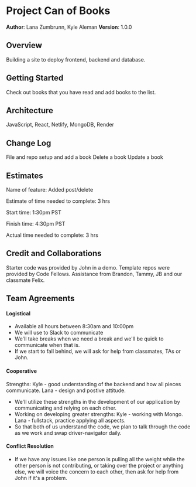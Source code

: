 # Project Can of Books 

**Author**: Lana Zumbrunn, Kyle Aleman
**Version**: 1.0.0

## Overview
Building a site to deploy frontend, backend and database.

## Getting Started
Check out books that you have read and add books to the list. 

## Architecture
JavaScript, React, Netlify, MongoDB, Render

## Change Log
File and repo setup and add a book
Delete a book
Update a book 

## Estimates
Name of feature: Added post/delete

Estimate of time needed to complete: 3 hrs

Start time: 1:30pm PST

Finish time: 4:30pm PST

Actual time needed to complete: 3 hrs

## Credit and Collaborations
Starter code was provided by John in a demo. 
Template repos were provided by Code Fellows.
Assistance from Brandon, Tammy, JB and our classmate Felix.

## Team Agreements

#### Logistical
- Available all hours between 8:30am and 10:00pm 
- We will use to Slack to communicate
- We'll take breaks when we need a break and we'll be quick to communicate when that is.
- If we start to fall behind, we will ask for help from classmates, TAs or John. 

#### Cooperative
Strengths: Kyle - good understanding of the backend and how all pieces communicate. Lana - design and postive attitude.
- We'll utilize these strengths in the development of our application by communicating and relying on each other. 
- Working on developing greater strengths: Kyle - working with Mongo. Lana - fullstack, practice applying all aspects. 
- So that both of us understand the code, we plan to talk through the code as we work and swap driver-navigator daily. 
#### Conflict Resolution
- If we have any issues like one person is pulling all the weight while the other person is not contributing, or taking over the project or anything else, we will voice the concern to each other, then ask for help from John if it's a problem.

